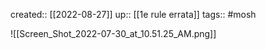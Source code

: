 ---
---
created:: [[2022-08-27]]
up:: [[1e rule errata]]
tags:: #mosh 

![[Screen_Shot_2022-07-30_at_10.51.25_AM.png]]